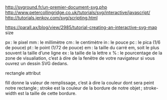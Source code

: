 http://svground.fr/un-premier-document-svg.php
http://www.petercollingridge.co.uk/tutorials/svg/interactive/javascript/
http://tutorials.jenkov.com/svg/scripting.html

https://parall.ax/blog/view/2985/tutorial-creating-an-interactive-svg-map
size

px : le pixel
mm : le millimètre
cm : le centimètre
in : le pouce
pc : le pica (1/6 de pouce)
pt : le point (1/72 de pouce)
em : la taille du carré em, soit le plus souvent la taille d’une ligne
ex : la taille de la lettre x
% : le pourcentage de la zone de visualiation, c’est à dire de la fenêtre de votre navigateur si vous ouvrez un dessin SVG dedans.

rectangle attribut

fill donne la valeur de remplissage, c’est à dire la couleur dont sera peint notre rectangle ;
stroke est la couleur de la bordure de notre objet ;
stroke-width est la taille de cette bordure.